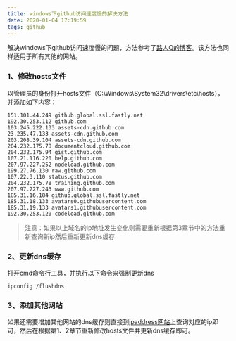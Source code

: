 ```yaml
---
title: windows下github访问速度慢的解决方法
date: 2020-01-04 17:19:59
tags: github
---
```


解决windows下github访问速度慢的问题，方法参考了[路人Q的博客](<https://www.cnblogs.com/lurenq/archive/2019/12/10/12014415.html>)。该方法也同样适用于所有其他的网站。

<!-- more -->

### 1、修改hosts文件

以管理员的身份打开hosts文件（C:\Windows\System32\drivers\etc\hosts），并添加如下内容：

```shell
151.101.44.249 github.global.ssl.fastly.net
192.30.253.112 github.com
103.245.222.133 assets-cdn.github.com
23.235.47.133 assets-cdn.github.com
203.208.39.104 assets-cdn.github.com
204.232.175.78 documentcloud.github.com
204.232.175.94 gist.github.com
107.21.116.220 help.github.com
207.97.227.252 nodeload.github.com
199.27.76.130 raw.github.com
107.22.3.110 status.github.com
204.232.175.78 training.github.com
207.97.227.243 www.github.com
185.31.16.184 github.global.ssl.fastly.net
185.31.18.133 avatars0.githubusercontent.com
185.31.19.133 avatars1.githubusercontent.com
192.30.253.120 codeload.github.com 
```



> 注意：如果以上域名的ip地址发生变化则需要重新根据第3章节中的方法重新查询新ip然后重新更新dns缓存



### 2、更新dns缓存



打开cmd命令行工具，并执行以下命令来强制更新dns

```shell
ipconfig /flushdns
```



### 3、添加其他网站



如果还需要增加其他网站的dns缓存则直接到[ipaddress网站](https://www.ipaddress.com)上查询对应的ip即可，然后在根据第1、2章节重新修改hosts文件并更新dns缓存即可。